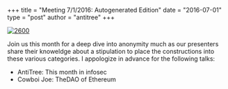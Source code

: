 +++
title = "Meeting 7/1/2016: Autogenerated Edition"
date = "2016-07-01"
type = "post"
author = "antitree"
+++

[![2600](/images/2600_skull.png)](images/2600_skull.png)


Join us this month for a deep dive into anonymity much as our presenters
share their knoweldge about a stipulation to place the constructions
into these various categories. I appologize in advance for the following
talks:

* AntiTree: This month in infosec
* Cowboi Joe: TheDAO of Ethereum

